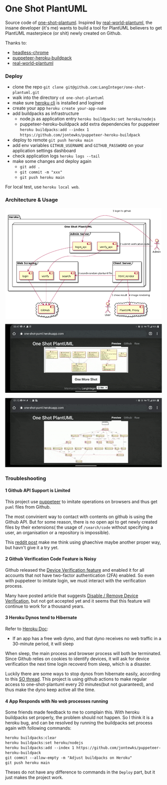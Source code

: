 # One Shot PlantUML

Source code of [one-shot-plantuml](https://one-shot-puml.herokuapp.com/). Inspired by [real-world-plantuml](https://github.com/yfuruyama/real-world-plantuml), the insane developer (it's me) wants to build a tool for PlantUML believers to get PlantUML masterpiece (or shit) newly created on Github.

Thanks to:

- [headless-chrome](https://github.com/timleland/headless-chrome)
- [puppeteer-heroku-buildpack](https://github.com/jontewks/puppeteer-heroku-buildpack)
- [real-world-plantuml](https://github.com/yfuruyama/real-world-plantuml)

### Deploy

- clone the repo `git clone git@github.com:LangInteger/one-shot-plantuml.git`
- walk into the directory `cd one-shot-plantuml`
- make sure [heroku cli](https://devcenter.heroku.com/articles/heroku-cli) is installed and logined
- create your app `heroku create your-app-name`
- add buildpacks as infrastructure
  - node.js as application entry `heroku buildpacks:set heroku/nodejs`
  - puppeteer-heroku-buildpack add extra dependencies for puppeteer `heroku buildpacks:add --index 1 https://github.com/jontewks/puppeteer-heroku-buildpack`
- deploy to remote `git push heroku main`
- add env variables `GITHUB_USERNAME` and `GITHUB_PASSWORD` on your application settings dashboard
- check application logs `heroku logs --tail`
- make some changes and deploy again
  - `git add .`
  - `git commit -m "xxx"`
  - `git push heroku main`

For local test, use `heroku local web`.

### Architecture & Usage

![Architecture, if cannot see, please check your network](https://raw.githubusercontent.com/LangInteger/one-shot-plantuml/main/docs/one-shot-plantuml-architecture.png)

![Demo1, if cannot see, please check your network](https://raw.githubusercontent.com/LangInteger/one-shot-plantuml/main/docs/osp-demo1.gif)

![Demo2, if cannot see, please check your network](https://raw.githubusercontent.com/LangInteger/one-shot-plantuml/main/docs/osp-demo2.gif)

### Troubleshooting

#### 1 Github API Support is Limited

This project use [puppeteer](https://github.com/puppeteer/puppeteer) to imitate operations on browsers and thus get `puml` files from Github.

The most convinient way to contact with contents on github is using the Github API. But for some reason, there is no open api to get newly created files by their extensions( the usage of `/search/code` without specifying a user, an organisation or a repository is impossible).

This [reddit post](https://www.reddit.com/r/github/comments/dr19uu/finding_all_files_with_a_certain_extension/) make me think using ghaechive maybe another proper way, but havn't give it a try yet.

#### 2 Github Verification Code Feature is Noisy

Github released the [Device Verification feature](https://github.community/t/new-security-feature-device-verification/10216) and enabled it for all accounts that not have two-factor authentication (2FA) enabled. So even with puppeteer to imitate login, we must interact with the verification process.

Many have posted article that suggests [Disable / Remove Device Verification](https://github.community/t/disable-remove-email-device-verification-prompt-on-login-not-the-2fa/2333), but not got accepted yet and it seems that this feature will continue to work for a thousand years.

#### 3 Heroku Dynos tend to Hibernate

Refer to [Heroku Doc](https://devcenter.heroku.com/articles/free-dyno-hours):

- If an app has a free web dyno, and that dyno receives no web traffic in a 30-minute period, it will sleep

When sleep, the main process and browser process will both be terminated. Since Github relies on cookies to identify devices, it will ask for device verification the next time login recoverd from sleep, which is a disaster.

Luckily there are some ways to stop dynos from hibernate easily, according to this [SO thread](https://stackoverflow.com/questions/5480337/easy-way-to-prevent-heroku-idling). This project is using github actions to make regular access to one-shot-plantuml every 20 minutes(but not guaranteed), and thus make the dyno keep active all the time.

#### 4 App Responds with No web processes running

Some friends made feedback to me to complain this. With heroku buildpacks set properly, the problem should not happen. So I think it is a heroku bug, and can be resolved by running the buildpacks set process again with following commands:

```shell
heroku buildpacks:clear
heroku buildpacks:set heroku/nodejs
heroku buildpacks:add --index 1 https://github.com/jontewks/puppeteer-heroku-buildpack
git commit --allow-empty -m "Adjust buildpacks on Heroku"
git push heroku main
```

Theses do not have any difference to commands in the `Deploy` part, but it just makes the project work.
